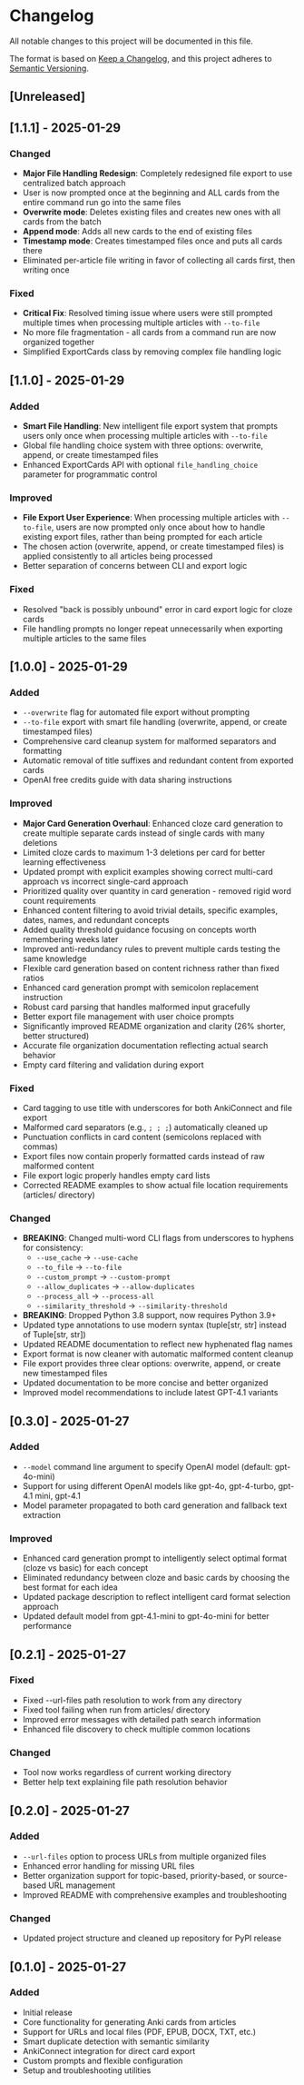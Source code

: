 # Changelog

All notable changes to this project will be documented in this file.

The format is based on [Keep a Changelog](https://keepachangelog.com/en/1.0.0/),
and this project adheres to [Semantic Versioning](https://semver.org/spec/v2.0.0.html).

## [Unreleased]

## [1.1.1] - 2025-01-29

### Changed
- **Major File Handling Redesign**: Completely redesigned file export to use centralized batch approach
- User is now prompted once at the beginning and ALL cards from the entire command run go into the same files
- **Overwrite mode**: Deletes existing files and creates new ones with all cards from the batch
- **Append mode**: Adds all new cards to the end of existing files 
- **Timestamp mode**: Creates timestamped files once and puts all cards there
- Eliminated per-article file writing in favor of collecting all cards first, then writing once

### Fixed
- **Critical Fix**: Resolved timing issue where users were still prompted multiple times when processing multiple articles with `--to-file`
- No more file fragmentation - all cards from a command run are now organized together
- Simplified ExportCards class by removing complex file handling logic

## [1.1.0] - 2025-01-29

### Added
- **Smart File Handling**: New intelligent file export system that prompts users only once when processing multiple articles with `--to-file`
- Global file handling choice system with three options: overwrite, append, or create timestamped files
- Enhanced ExportCards API with optional `file_handling_choice` parameter for programmatic control

### Improved
- **File Export User Experience**: When processing multiple articles with `--to-file`, users are now prompted only once about how to handle existing export files, rather than being prompted for each article
- The chosen action (overwrite, append, or create timestamped files) is applied consistently to all articles being processed
- Better separation of concerns between CLI and export logic

### Fixed
- Resolved "back is possibly unbound" error in card export logic for cloze cards
- File handling prompts no longer repeat unnecessarily when exporting multiple articles to the same files

## [1.0.0] - 2025-01-29

### Added
- `--overwrite` flag for automated file export without prompting
- `--to-file` export with smart file handling (overwrite, append, or create timestamped files)
- Comprehensive card cleanup system for malformed separators and formatting
- Automatic removal of title suffixes and redundant content from exported cards
- OpenAI free credits guide with data sharing instructions

### Improved
- **Major Card Generation Overhaul**: Enhanced cloze card generation to create multiple separate cards instead of single cards with many deletions
- Limited cloze cards to maximum 1-3 deletions per card for better learning effectiveness
- Updated prompt with explicit examples showing correct multi-card approach vs incorrect single-card approach
- Prioritized quality over quantity in card generation - removed rigid word count requirements
- Enhanced content filtering to avoid trivial details, specific examples, dates, names, and redundant concepts
- Added quality threshold guidance focusing on concepts worth remembering weeks later
- Improved anti-redundancy rules to prevent multiple cards testing the same knowledge
- Flexible card generation based on content richness rather than fixed ratios
- Enhanced card generation prompt with semicolon replacement instruction
- Robust card parsing that handles malformed input gracefully
- Better export file management with user choice prompts
- Significantly improved README organization and clarity (26% shorter, better structured)
- Accurate file organization documentation reflecting actual search behavior
- Empty card filtering and validation during export

### Fixed
- Card tagging to use title with underscores for both AnkiConnect and file export
- Malformed card separators (e.g., `; ; ;`) automatically cleaned up
- Punctuation conflicts in card content (semicolons replaced with commas)
- Export files now contain properly formatted cards instead of raw malformed content
- File export logic properly handles empty card lists
- Corrected README examples to show actual file location requirements (articles/ directory)

### Changed
- **BREAKING**: Changed multi-word CLI flags from underscores to hyphens for consistency:
  - `--use_cache` → `--use-cache`
  - `--to_file` → `--to-file`
  - `--custom_prompt` → `--custom-prompt`
  - `--allow_duplicates` → `--allow-duplicates`
  - `--process_all` → `--process-all`
  - `--similarity_threshold` → `--similarity-threshold`
- **BREAKING**: Dropped Python 3.8 support, now requires Python 3.9+
- Updated type annotations to use modern syntax (tuple[str, str] instead of Tuple[str, str])
- Updated README documentation to reflect new hyphenated flag names
- Export format is now cleaner with automatic malformed content cleanup
- File export provides three clear options: overwrite, append, or create new timestamped files
- Updated documentation to be more concise and better organized
- Improved model recommendations to include latest GPT-4.1 variants

## [0.3.0] - 2025-01-27

### Added
- `--model` command line argument to specify OpenAI model (default: gpt-4o-mini)
- Support for using different OpenAI models like gpt-4o, gpt-4-turbo, gpt-4.1 mini, gpt-4.1
- Model parameter propagated to both card generation and fallback text extraction

### Improved
- Enhanced card generation prompt to intelligently select optimal format (cloze vs basic) for each concept
- Eliminated redundancy between cloze and basic cards by choosing the best format for each idea
- Updated package description to reflect intelligent card format selection approach
- Updated default model from gpt-4.1-mini to gpt-4o-mini for better performance

## [0.2.1] - 2025-01-27

### Fixed
- Fixed --url-files path resolution to work from any directory
- Fixed tool failing when run from articles/ directory
- Improved error messages with detailed path search information
- Enhanced file discovery to check multiple common locations

### Changed
- Tool now works regardless of current working directory
- Better help text explaining file path resolution behavior

## [0.2.0] - 2025-01-27

### Added
- `--url-files` option to process URLs from multiple organized files
- Enhanced error handling for missing URL files
- Better organization support for topic-based, priority-based, or source-based URL management
- Improved README with comprehensive examples and troubleshooting

### Changed
- Updated project structure and cleaned up repository for PyPI release

## [0.1.0] - 2025-01-27

### Added
- Initial release
- Core functionality for generating Anki cards from articles
- Support for URLs and local files (PDF, EPUB, DOCX, TXT, etc.)
- Smart duplicate detection with semantic similarity
- AnkiConnect integration for direct card export
- Custom prompts and flexible configuration
- Setup and troubleshooting utilities
